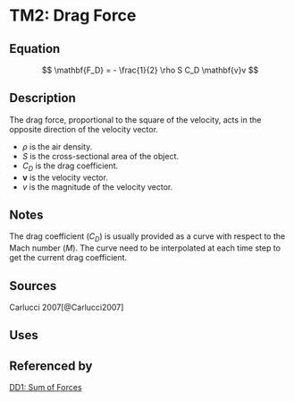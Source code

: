 # TM2: Drag Force

## Equation
$$
\mathbf{F_D} = - \frac{1}{2} \rho S C_D \mathbf{v}v
$$

## Description
The drag force, proportional to the square of the velocity, acts in the opposite direction of the velocity vector.

- $\rho$ is the air density.
- $S$ is the cross-sectional area of the object.
- $C_D$ is the drag coefficient.
- $\mathbf{v}$ is the velocity vector.
- $v$ is the magnitude of the velocity vector. 

## Notes
The drag coefficient ($C_D$) is usually provided as a curve with respect to the Mach number ($M$). The curve need to be interpolated at each time step to get the current drag coefficient.
## Sources
Carlucci 2007[@Carlucci2007]

## Uses

## Referenced by
[DD1: Sum of Forces](../data-definitions/DD1.md)